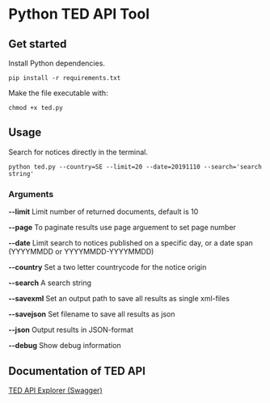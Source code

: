 # Python TED API Tool

## Get started

Install Python dependencies.

`pip install -r requirements.txt`

Make the file executable with:

`chmod +x ted.py`

## Usage

Search for notices directly in the terminal.

`python ted.py --country=SE --limit=20 --date=20191110 --search='search string'`

### Arguments

 **--limit** Limit number of returned documents, default is 10
 
 **--page** To paginate results use page arguement to set page number

**--date** Limit search to notices published on a specific day, or a date span (YYYYMMDD or YYYYMMDD-YYYYMMDD)

**--country** Set a two letter countrycode for the notice origin

**--search** A search string

**--savexml** Set an output path to save all results as single xml-files

**--savejson** Set filename to save all results as json

**--json** Output results in JSON-format

**--debug** Show debug information

## Documentation of TED API

[TED API Explorer (Swagger)](https://ted.europa.eu/api/swagger-ui.html#/search-controller-v-2)

